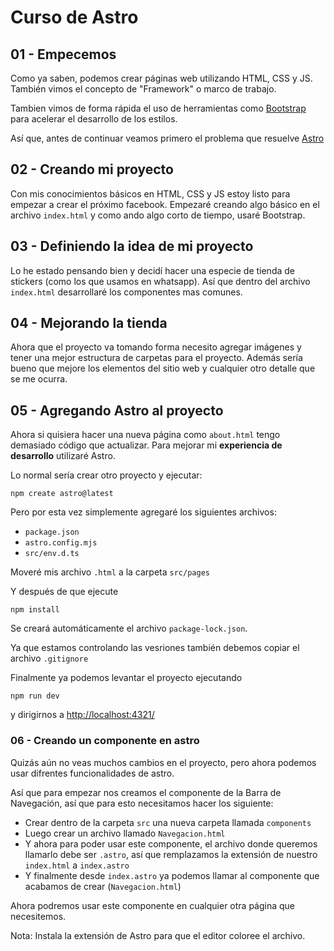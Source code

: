 # Curso de Astro

## 01 - Empecemos

Como ya saben, podemos crear páginas web utilizando HTML, CSS y JS. También vimos el concepto de "Framework" o marco de trabajo.

Tambien vimos de forma rápida el uso de herramientas como [Bootstrap](https://getbootstrap.com/) para acelerar el desarrollo de los estilos.

Así que, antes de continuar veamos primero el problema que resuelve [Astro](https://astro.build/)


## 02 - Creando mi proyecto

Con mis conocimientos básicos en  HTML, CSS y JS estoy listo para empezar a crear el próximo facebook. Empezaré creando algo básico en el archivo `index.html` y como ando algo corto de tiempo, usaré Bootstrap.

## 03 - Definiendo la idea de mi proyecto

Lo he estado pensando bien y decidí hacer una especie de tienda de stickers (como los que usamos en whatsapp). Así que dentro del archivo `index.html` desarrollaré los componentes mas comunes.

## 04 - Mejorando la tienda

Ahora que el proyecto va tomando forma necesito agregar imágenes y tener una mejor estructura de carpetas para el proyecto. Además sería bueno que mejore los elementos del sitio web y cualquier otro detalle que se me ocurra.

## 05 - Agregando Astro al proyecto

Ahora si quisiera hacer una nueva página como `about.html` tengo demasiado código que actualizar. Para mejorar mi **experiencia de desarrollo** utilizaré Astro.

Lo normal sería crear otro proyecto y ejecutar:

```shell
npm create astro@latest
```

Pero por esta vez simplemente agregaré los siguientes archivos:
- `package.json`
- `astro.config.mjs`
- `src/env.d.ts`

Moveré mis archivo `.html` a la carpeta `src/pages`

Y después de que ejecute

```shell
npm install
```

Se creará automáticamente el archivo `package-lock.json`.

Ya que estamos controlando las vesriones también debemos copiar el archivo `.gitignore`

Finalmente ya podemos levantar el proyecto ejecutando

```shell
npm run dev
```

y dirigirnos a [http://localhost:4321/](http://localhost:4321/)

### 06 - Creando un componente en astro

Quizás aún no veas muchos cambios en el proyecto, pero ahora podemos usar difrentes funcionalidades de astro.

Así que para empezar nos creamos el componente de la Barra de Navegación, así que para esto necesitamos hacer los siguiente:
- Crear dentro de la carpeta `src` una nueva carpeta llamada `components`
- Luego crear un archivo llamado `Navegacion.html`
- Y ahora para poder usar este componente, el archivo donde queremos llamarlo debe ser `.astro`, así que remplazamos la extensión de nuestro `index.html` a `index.astro`
- Y finalmente desde `index.astro` ya podemos llamar al componente que acabamos de crear (`Navegacion.html`)

Ahora podremos usar este componente en cualquier otra página que necesitemos.

Nota: Instala la extensión de Astro para que el editor coloree el archivo. 